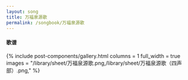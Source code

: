 ```yaml
---
layout: song
title: 万福泉源歌
permalink: /songbook/万福泉源歌
---
```


#### 歌谱

{% include post-components/gallery.html
    columns = 1
    full_width = true
    images = "/library/sheet/万福泉源歌.png,/library/sheet/万福泉源歌（四声部）.png,"
%}
